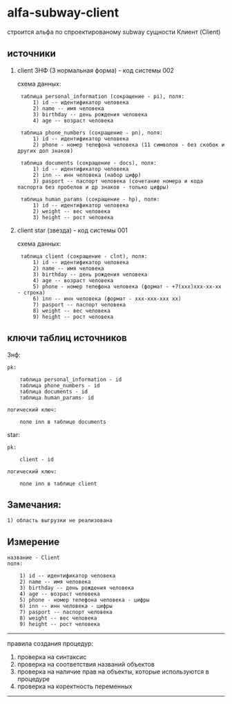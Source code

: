 # alfa-subway-client

строится альфа по спроектированому subway сущности Клиент (Client)

источники 
---
1) client 3НФ (3 нормальная форма) - код системы 002
    
    схема данных:

        таблица personal_information (сокращение - pi), поля:
            1) id -- идентификатор человека
            2) name -- имя человека
            3) birthday -- день рождения человека
            4) age -- возраст человека
        
        таблица phone_numbers (сокращение - pn), поля:
            1) id -- идентификатор человека
            2) phone - номер телефона человека (11 символов - без скобок и других доп знаков)

        таблица documents (сокращение - docs), поля:
            1) id -- идентификатор человека
            2) inn -- инн человека (набор цифр)
            3) pasport -- паспорт человека (сочетание номера и кода паспорта без пробелов и др знаков - только цифры)

        таблица human_params (сокращение - hp), поля:
            1) id -- идентификатор человека
            2) weight -- вес человека 
            3) height -- рост человека


2) client star (звезда) - код системы 001
    
    схема данных:

        таблица client (сокращение - clnt), поля:
            1) id -- идентификатор человека
            2) name -- имя человека
            3) birthday -- день рождения человека
            4) age -- возраст человека
            5) phone - номер телефона человека (формат - +7(ххх)ххх-хх-хх - строка)
            6) inn -- инн человека (формат - ххх-ххх-ххх хх)
            7) pasport -- паспорт человека
            8) weight -- вес человека 
            9) height -- рост человека


ключи таблиц источников
---
3нф:

    pk:

        таблица personal_information - id
        таблица phone_numbers - id
        таблица documents - id
        таблица human_params- id
    
    логический ключ:

        поле inn в таблице documents

star:

    pk:

        client - id

    логический ключ:

        поле inn в таблице client

Замечания:
---
    1) область выгрузки не реализована

Измерение
---
    название - Client
    поля: 

        1) id -- идентификатор человека
        2) name -- имя человека
        3) birthday -- день рождения человека
        4) age -- возраст человека
        5) phone - номер телефона человека - цифры
        6) inn -- инн человека - цифры
        7) pasport -- паспорт человека
        8) weight -- вес человека 
        9) height -- рост человека

---
правила создания процедур:
1) проверка на синтаксис
2) проверка на соответствия названий объектов
3) проверка на наличие прав на объекты, которые используются в процедуре
4) проверка на коректность переменных
---
